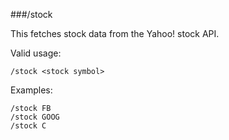 ###/stock

This fetches stock data from the Yahoo! stock API.

Valid usage:

    /stock <stock symbol>

Examples:

    /stock FB
    /stock GOOG
    /stock C
